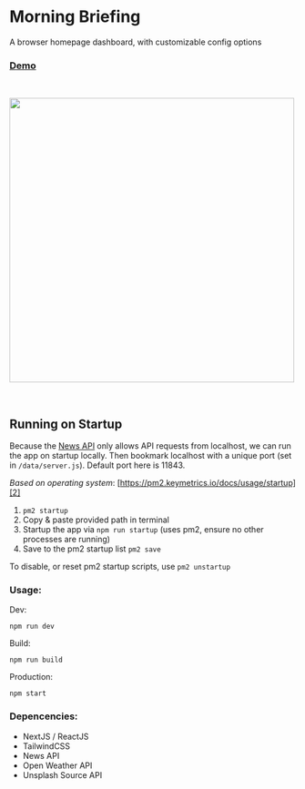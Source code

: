 # Morning Briefing

A browser homepage dashboard, with customizable config options

### [Demo](https://oddscenes.com/lab/morning-briefing)

&nbsp;&nbsp;

<img src="https://oddscenes.s3.amazonaws.com/screenshot-morning-briefing.png" width="500" />

&nbsp;&nbsp;

## Running on Startup

Because the [News API][1] only allows API requests from localhost, we can run the app on startup locally. Then bookmark localhost with a unique port (set in `/data/server.js`). Default port here is 11843.

_Based on operating system_: [https://pm2.keymetrics.io/docs/usage/startup][2]

1. `pm2 startup`
2. Copy & paste provided path in terminal
3. Startup the app via `npm run startup` (uses pm2, ensure no other processes are running)
4. Save to the pm2 startup list `pm2 save`

To disable, or reset pm2 startup scripts, use `pm2 unstartup`

### Usage:

Dev:

`npm run dev`

Build:

`npm run build`

Production:

`npm start`


### Depencencies:
- NextJS / ReactJS
- TailwindCSS
- News API
- Open Weather API
- Unsplash Source API


[1]: https://newsapi.org
[2]: https://pm2.keymetrics.io/docs/usage/startup
